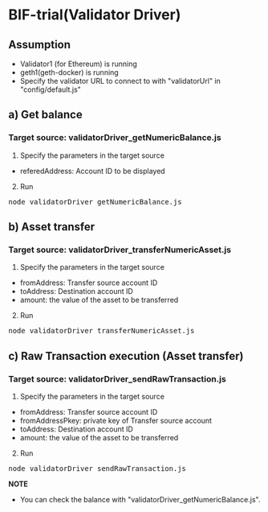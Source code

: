 <!--
 Copyright 2019-2020 Fujitsu Laboratories Ltd.
 SPDX-License-Identifier: Apache-2.0

 README.md
-->
# BIF-trial(Validator Driver)

## Assumption
- Validator1 (for Ethereum) is running
- geth1(geth-docker) is running
- Specify the validator URL to connect to with "validatorUrl" in "config/default.js"

## a) Get balance
### Target source: validatorDriver_getNumericBalance.js

1) Specify the parameters in the target source

 - referedAddress: Account ID to be displayed

2) Run
<pre>
node validatorDriver_getNumericBalance.js 
</pre>

## b) Asset transfer
### Target source: validatorDriver_transferNumericAsset.js

1) Specify the parameters in the target source

 - fromAddress: Transfer source account ID 
 - toAddress: Destination account ID
 - amount: the value of the asset to be transferred

2) Run
<pre>
node validatorDriver_transferNumericAsset.js 
</pre>

## c) Raw Transaction execution (Asset transfer)
### Target source: validatorDriver_sendRawTransaction.js

1) Specify the parameters in the target source

 - fromAddress: Transfer source account ID 
 - fromAddressPkey: private key of Transfer source account 
 - toAddress: Destination account ID
 - amount: the value of the asset to be transferred

2) Run
<pre>
node validatorDriver_sendRawTransaction.js 
</pre>


**NOTE**

* You can check the balance with "validatorDriver_getNumericBalance.js".

